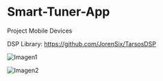 # Smart-Tuner-App
Project Mobile Devices

DSP Library: https://github.com/JorenSix/TarsosDSP

![Imagen1](https://user-images.githubusercontent.com/89665290/229209462-d295a688-f34f-42c7-95af-3d309d9ab56b.png)

![Imagen2](https://user-images.githubusercontent.com/89665290/229209716-a6cdad8b-2e2a-428a-9f5b-6a6490e2d4c9.png)
